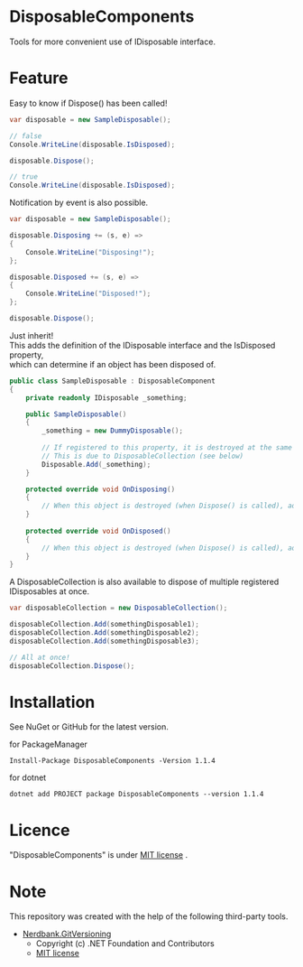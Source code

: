 # DisposableComponents

Tools for more convenient use of IDisposable interface.

# Feature

Easy to know if Dispose() has been called!

```c#
var disposable = new SampleDisposable();

// false
Console.WriteLine(disposable.IsDisposed); 

disposable.Dispose();

// true
Console.WriteLine(disposable.IsDisposed); 
```

Notification by event is also possible.

```c#
var disposable = new SampleDisposable();

disposable.Disposing += (s, e) =>
{
    Console.WriteLine("Disposing!");
};

disposable.Disposed += (s, e) =>
{
    Console.WriteLine("Disposed!");
};

disposable.Dispose();
```

Just inherit!  
This adds the definition of the IDisposable interface and the IsDisposed property,   
which can determine if an object has been disposed of.

```c#
public class SampleDisposable : DisposableComponent
{
    private readonly IDisposable _something;

    public SampleDisposable()
    {
        _something = new DummyDisposable();
        
        // If registered to this property, it is destroyed at the same time as the call to Dispose().
        // This is due to DisposableCollection (see below)
        Disposable.Add(_something);
    }

    protected override void OnDisposing()
    {
        // When this object is destroyed (when Dispose() is called), additional processing can be performed.
    }
    
    protected override void OnDisposed()
    {
        // When this object is destroyed (when Dispose() is called), additional processing can be performed.
    }
}
```

A DisposableCollection is also available to dispose of multiple registered IDisposables at once.

```c#
var disposableCollection = new DisposableCollection();

disposableCollection.Add(somethingDisposable1);
disposableCollection.Add(somethingDisposable2);
disposableCollection.Add(somethingDisposable3);

// All at once!
disposableCollection.Dispose();
```

# Installation

See NuGet or GitHub for the latest version.

for PackageManager
```shell
Install-Package DisposableComponents -Version 1.1.4
```

for dotnet
```shell
dotnet add PROJECT package DisposableComponents --version 1.1.4
```

# Licence

"DisposableComponents" is under [MIT license](https://github.com/samunohito/disposable_component/blob/develop/LICENSE.md)
.

# Note

This repository was created with the help of the following third-party tools.

- [Nerdbank.GitVersioning](https://github.com/dotnet/Nerdbank.GitVersioning)
    - Copyright (c) .NET Foundation and Contributors
    - [MIT license](https://github.com/dotnet/Nerdbank.GitVersioning/blob/master/LICENSE)
